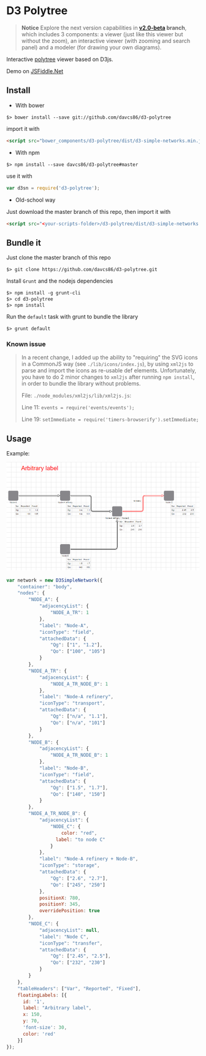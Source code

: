 # D3 Polytree

> **Notice** Explore the next version capabilities in **[v2.0-beta](https://github.com/davcs86/d3-polytree/tree/v2.0-beta) branch**, which includes 3 components: a viewer (just like this viewer but without the zoom), an interactive viewer (with zooming and search panel) and a modeler (for drawing your own diagrams).

Interactive [polytree](https://www.google.com/search?q=polytree) viewer based on D3js.

Demo on [JSFiddle.Net](https://jsfiddle.net/davcs86/yywby23u/2/)

## Install

- With bower

```shell
$> bower install --save git://github.com/davcs86/d3-polytree
```

import it with

```html
<script src="bower_components/d3-polytree/dist/d3-simple-networks.min.js"></script>
```

- With npm

```shell
$> npm install --save davcs86/d3-polytree#master
```

use it with

```js
var d3sn = require('d3-polytree');
```

- Old-school way
 
Just download the master branch of this repo, then import it with 

```html
<script src="<your-scripts-folder>/d3-polytree/dist/d3-simple-networks.min.js"></script>
```

## Bundle it

Just clone the master branch of this repo

```shell
$> git clone https://github.com/davcs86/d3-polytree.git
```

Install `Grunt` and the nodejs dependencies

```shell
$> npm install -g grunt-cli
$> cd d3-polytree
$> npm install
```

Run the `default` task with grunt to bundle the library

```shell
$> grunt default
```


### Known issue

>In a recent change, I added up the ability to "requiring" the SVG icons in a CommonJS way (see `./lib/icons/index.js`), 
>by using `xml2js` to parse and import the icons as re-usable def elements. Unfortunately, you have to do 2 minor changes to
>`xml2js` after running `npm install`, in order to bundle the library without problems.
>
>File: `./node_modules/xml2js/lib/xml2js.js`:
>
>Line 11:  `events = require('events/events');`
>
>Line 19:  `setImmediate = require('timers-browserify').setImmediate;`

## Usage

Example:

![Alt text](/dist/screenshot.png?raw=true "Example of usage")

```js
var network = new D3SimpleNetwork({
    "container": "body",
    "nodes": {
        "NODE_A": {
            "adjacencyList": {
                "NODE_A_TR": 1
            },
            "label": "Node-A",
            "iconType": "field",
            "attachedData": {
                "Qg": ["1", "1.2"],
                "Qo": ["100", "105"]
            }
        },
        "NODE_A_TR": {
            "adjacencyList": {
                "NODE_A_TR_NODE_B": 1
            },
            "label": "Node-A refinery",
            "iconType": "transport",
            "attachedData": {
                "Qg": ["n/a", "1.1"],
                "Qo": ["n/a", "101"]
            }
        },
        "NODE_B": {
            "adjacencyList": {
                "NODE_A_TR_NODE_B": 1
            },
            "label": "Node-B",
            "iconType": "field",
            "attachedData": {
                "Qg": ["1.5", "1.7"],
                "Qo": ["140", "150"]
            }
        },
        "NODE_A_TR_NODE_B": {
            "adjacencyList": {
                "NODE_C": {
                	color: "red",
                  label: "to node C"
                }
            },
            "label": "Node-A refinery + Node-B",
            "iconType": "storage",
            "attachedData": {
                "Qg": ["2.6", "2.7"],
                "Qo": ["245", "250"]
            },
            positionX: 780, 
            positionY: 345,
            overridePosition: true
        },
        "NODE_C": {
            "adjacencyList": null,
            "label": "Node C",
            "iconType": "transfer",
            "attachedData": {
                "Qg": ["2.45", "2.5"],
                "Qo": ["232", "230"]
            }
        }
    },
    "tableHeaders": ["Var", "Reported", "Fixed"],
    floatingLabels: [{
      id: '1',
      label: "Arbitrary label",
      x: 150,
      y: 70,
      'font-size': 30,
      color: 'red'
    }]
});
```
